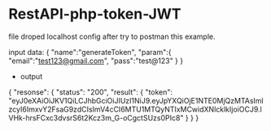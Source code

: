 # RestAPI-php-token-JWT

file droped localhost config after try to postman this example.

input data:
{
	"name":"generateToken",
	"param":{
		"email":"test123@gmail.com",
		"pass":"test@123"
	}
}

* output


{
    "resonse": {
        "status": "200",
        "result": {
            "token": "eyJ0eXAiOiJKV1QiLCJhbGciOiJIUzI1NiJ9.eyJpYXQiOjE1NTE0MjQzMTAsImlzcyI6ImxvY2FsaG9zdCIsImV4cCI6MTU1MTQyNTIxMCwidXNlcklkIjoiOCJ9.lVHk-hrsFCxc3dvsrS6t2Kcz3m_G-oCgctSUzs0PIc8"
        }
    }
}
